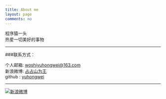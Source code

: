 ```yaml
---
title: About me
layout: page
comments: no
---
```


程序猿一头     
热爱一切美好的事物

----

###联系方式：        

个人邮箱: [woshiyuhongwei@163.com](mailto:woshiyuhongwei@163.com)     
新浪微博: [占占山为王](http://weibo.com/u/2025333915)	    
github : [yuhongwei](https://github.com/yuhongwei)      


----


[![新浪微博](http://service.t.sina.com.cn/widget/qmd/2025333915/f78fbcd2/1.png)](http://weibo.com/u/2025333915?s=6uyXnP)